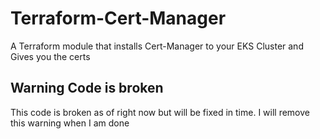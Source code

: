 # Terraform-Cert-Manager

A Terraform module that installs Cert-Manager to your EKS Cluster and Gives you the certs


## Warning Code is broken

This code is broken as of right now but will be fixed in time. I will remove this warning when I am done
